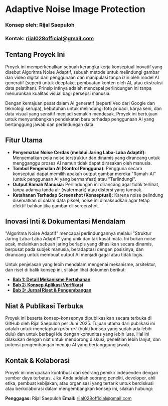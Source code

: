 # Adaptive Noise Image Protection

### Konsep oleh: Rijal Saepuloh
### Kontak: rijal028official@gmail.com

## Tentang Proyek Ini

Proyek ini memperkenalkan sebuah kerangka kerja konseptual inovatif yang disebut Algoritma Noise Adaptif, sebuah metode untuk melindungi gambar dan video digital dari penggunaan dan manipulasi tanpa izin oleh model AI generatif (seperti untuk deepfake, pembuatan konten oleh AI, atau ekstraksi data pelatihan). Prinsip intinya adalah mencapai perlindungan ini tanpa menurunkan kualitas visual bagi persepsi manusia.

Dengan kemajuan pesat dalam AI generatif (seperti Veo dari Google dan teknologi serupa), kebutuhan untuk melindungi foto pribadi, karya seni, dan data visual yang sensitif menjadi semakin mendesak. Proyek ini bertujuan untuk menyumbangkan pendekatan baru terhadap penggunaan AI yang bertanggung jawab dan perlindungan data.

## Fitur Utama

* **Penyematan Noise Cerdas (melalui Jaring Laba-Laba Adaptif):** Menyematkan pola noise terstruktur dan dinamis yang dirancang untuk mengganggu proses AI namun tidak dapat dirasakan oleh manusia.
* **Tombol Pengenalan AI (Kontrol Pengguna):** Pengguna secara konseptual dapat memilih apakah output gambar mereka "Ramah-AI" (untuk penggunaan AI yang bermanfaat) atau "Terlindungi".
* **Output Ramah Manusia:** Perlindungan ini dirancang agar tidak terlihat, tanpa adanya tanda air (watermark) atau distorsi yang tampak.
* **Ketahanan Terhadap Screenshot (Konseptual):** Karena noise pelindung disematkan di dalam data piksel, noise ini dimaksudkan agar tetap efektif bahkan jika gambar di-screenshot.

## Inovasi Inti & Dokumentasi Mendalam

"Algoritma Noise Adaptif" mencapai perlindungannya melalui "Struktur Jaring Laba-Laba Adaptif" yang unik dan tak kasat mata. Ini bukan noise acak, melainkan sebuah jaring berlapis yang dihasilkan secara dinamis, berpusat pada subjek manusia, beradaptasi dengan posisinya, dan dirancang untuk membuat output AI menjadi gagal atau tidak logis.

Untuk penjelasan yang lebih mendalam mengenai mekanisme, arsitektur, dan riset di balik konsep ini, silakan lihat dokumen berikut:

* **[Bab 1: Detail Mekanisme Pertahanan](MECHANISM_DETAILS.md)**
* **[Bab 2: Konsep Aplikasi Verifikasi](VERIFICATION_APP.md)**
* **[Bab 3: Jurnal Riset & Pengembangan](JOURNAL_RISET.md)**

## Niat & Publikasi Terbuka

Proyek ini beserta konsep-konsepnya dipublikasikan secara terbuka di GitHub oleh Rijal Saepuloh per Juni 2025. Tujuan utama dari publikasi ini adalah untuk menetapkan *prior art* (bukti konsep yang sudah ada lebih dulu) dan untuk berbagi ide dengan komunitas yang lebih luas. Hal ini dilakukan dengan niat untuk mendorong diskusi, penelitian lebih lanjut, dan potensi pengembangan menuju AI yang bertanggung jawab.

## Kontak & Kolaborasi

Proyek ini merupakan kontribusi dari seorang pemikir independen dengan sumber daya terbatas. Jika Anda adalah seorang peneliti, developer, ahli etika, pembuat kebijakan, atau organisasi yang tertarik untuk berdiskusi atau berkolaborasi dalam mengembangkan konsep ini, silakan hubungi:

**Penggagas:** Rijal Saepuloh
**Email:** rijal028official@gmail.com

